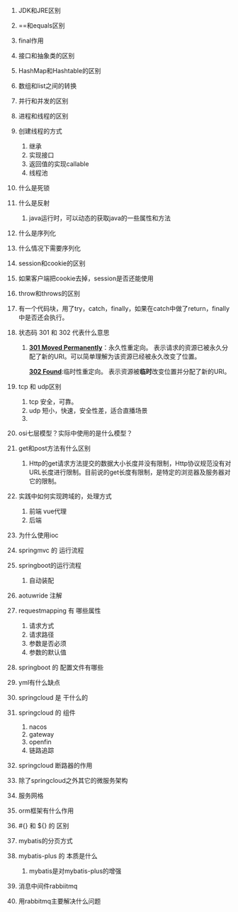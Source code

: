 1. JDK和JRE区别

2. ==和equals区别

3. final作用

4. 接口和抽象类的区别

5. HashMap和Hashtable的区别

6. 数组和list之间的转换

7. 并行和并发的区别

8. 进程和线程的区别

9. 创建线程的方式

   1. 继承
   2. 实现接口
   3. 返回值的实现callable
   4. 线程池

10. 什么是死锁

11. 什么是反射

    1. java运行时，可以动态的获取java的一些属性和方法

12. 什么是序列化

13. 什么情况下需要序列化

14. session和cookie的区别

15. 如果客户端把cookie去掉，session是否还能使用

16. throw和throws的区别

17. 有一个代码块，用了try，catch，finally，如果在catch中做了return，finally中是否还会执行。

18. 状态码 301 和 302 代表什么意思

    1. [**301  Moved Permanently**](https://link.jianshu.com?t=https://zh.wikipedia.org/wiki/HTTP_301)：永久性重定向。
        表示请求的资源已被永久分配了新的URI。可以简单理解为该资源已经被永久改变了位置。

       [**302  Found**](https://link.jianshu.com?t=https://zh.wikipedia.org/wiki/HTTP_302):临时性重定向。
        表示资源被**临时**改变位置并分配了新的URI。

19. tcp 和 udp区别
    1. tcp 安全，可靠。
    2. udp 短小，快速，安全性差，适合直播场景
    3. 
20. osi七层模型？实际中使用的是什么模型？
21. get和post方法有什么区别
    1. Http的get请求方法提交的数据大小长度并没有限制，Http协议规范没有对URL长度进行限制。目前说的get长度有限制，是特定的浏览器及服务器对它的限制。

22. 实践中如何实现跨域的，处理方式
    1. 前端  vue代理
    2. 后端

23. 为什么使用ioc
24. springmvc 的 运行流程
25. springboot的运行流程
    1. 自动装配
26. aotuwride 注解
27. requestmapping 有 哪些属性
    1. 请求方式
    2. 请求路径
    3. 参数是否必须
    4. 参数的默认值
28. springboot 的 配置文件有哪些
29. yml有什么缺点
30. springcloud 是 干什么的
31. springcloud 的 组件
    1. nacos
    2. gateway
    3. openfin
    4. 链路追踪
32. springcloud 断路器的作用
33. 除了springcloud之外其它的微服务架构
34. 服务网格
35. orm框架有什么作用
36. #{} 和 ${} 的 区别
37. mybatis的分页方式
38. mybatis-plus 的 本质是什么
    1. mybatis是对mybatis-plus的增强
39. 消息中间件rabbiitmq
40. 用rabbitmq主要解决什么问题 


